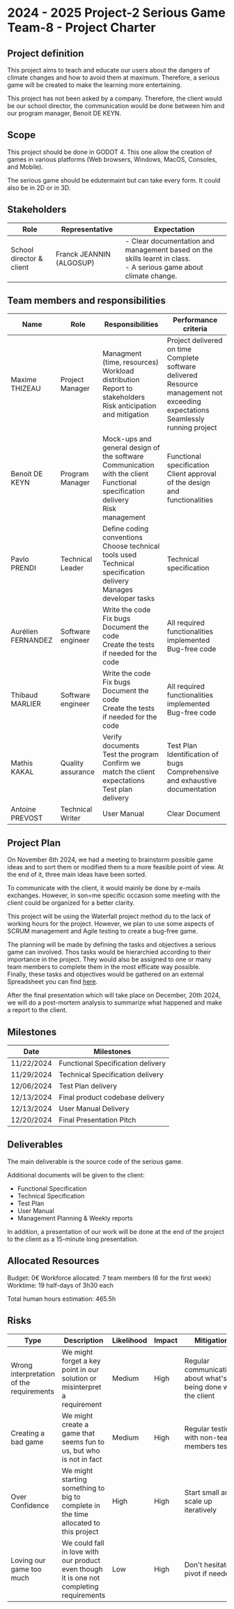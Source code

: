 # 2024 - 2025 Project-2 Serious Game Team-8 - Project Charter

## Project definition

This project aims to teach and educate our users about the dangers of climate changes and how to avoid them at maximum.
Therefore, a serious game will be created to make the learning more entertaining.

This project has not been asked by a company. Therefore, the client would be our school director, the communication would be done between him and our program manager, Benoit DE KEYN.

## Scope

This project should be done in GODOT 4. This one allow the creation of games in various platforms (Web browsers, Windows, MacOS, Consoles, and Mobile). 

The serious game should be edutermaint but can take every form. It could also be in 2D or in 3D.

## Stakeholders

| Role                     | Representative                        | Expectation                                                                                                           |
| ------------------------ | ------------------------------------- | --------------------------------------------------------------------------------------------------------------------- |
| School director & client | Franck JEANNIN (ALGOSUP)              | - Clear documentation and management based on the skills learnt in class. <br> - A serious game about climate change. |

## Team members and responsibilities

| Name               | Role              | Responsibilities                                                                                                                     | Performance criteria                                                                                                                      |
| ------------------ | ----------------- | ------------------------------------------------------------------------------------------------------------------------------------ | ----------------------------------------------------------------------------------------------------------------------------------------- |
| Maxime THIZEAU     | Project Manager   | Managment (time, resources)<br>Workload distribution<br> Report to stakeholders<br>Risk anticipation and mitigation                  | Project delivered on time <br>Complete software delivered<br>Resource management not exceeding expectations<br>Seamlessly running project |
| Benoit DE KEYN     | Program Manager   | Mock-ups and general design of the software<br>Communication with the client<br>Functional specification delivery<br>Risk management | Functional specification<br>Client approval of the design and functionalities                                                             |
| Pavlo PRENDI       | Technical Leader  | Define coding conventions<br>Choose technical tools used<br>Technical specification delivery<br>Manages developer tasks              | Technical specification                                                                                                                   |
| Aurélien FERNANDEZ | Software engineer | Write the code<br>Fix bugs<br>Document the code<br>Create the tests if needed for the code                                           | All required functionalities implemented<br>Bug-free code                                                                                 |
| Thibaud MARLIER    | Software engineer | Write the code<br>Fix bugs<br>Document the code<br>Create the tests if needed for the code                                           | All required functionalities implemented<br>Bug-free code                                                                                 |
| Mathis KAKAL       | Quality assurance | Verify documents<br>Test the program<br>Confirm we match the client expectations<br>Test plan delivery                               | Test Plan<br>Identification of bugs<br>Comprehensive and exhaustive documentation                                                         |
| Antoine PREVOST    | Technical Writer  | User Manual                                                                                                                          | Clear Document                                                                                                                            |

## Project Plan

On November 6th 2024, we had a meeting to brainstorm possible game ideas and to sort them or modified them to a more feasible point of view. At the end of it, three main ideas have been sorted.

To communicate with the client, it would mainly be done by e-mails exchanges. However, in son=me specific occasion some meeting with the client could be organized for a better clarity.

This project will be using the Waterfall project method du to the lack of working hours for the project. However, we plan to use some aspects of SCRUM management and Agile testing to create a bug-free game.

The planning will be made by defining the tasks and objectives a serious game can involved. Thos tasks would be hierarchied according to their importance in the project. They would also be assigned to one or many team members to complete them in the most efficate way possible. \
Finally, these tasks and objectives would be gathered on an external Spreadsheet you can find [here](https://docs.google.com/spreadsheets/d/1YawyIgXylS97_ymcw2Y4kwv85DKmZqUtg69qEnfmWP8/edit?usp=sharing).

After the final presentation which will take place on December, 20th 2024, we will do a post-mortem analysis to summarize what happened and make a report to the client.

## Milestones

| Date       | Milestones                        |
| ---------- | --------------------------------- |
| 11/22/2024 | Functional Specification delivery |
| 11/29/2024 | Technical Specification delivery  |
| 12/06/2024 | Test Plan delivery                |
| 12/13/2024 | Final product codebase delivery   |
| 12/13/2024 | User Manual Delivery              |
| 12/20/2024 | Final Presentation Pitch          |

## Deliverables

The main deliverable is the source code of the serious game.

Additional documents will be given to the client:

- Functional Specification
- Technical Specification
- Test Plan
- User Manual
- Management Planning & Weekly reports

In addition, a presentation of our work will be done at the end of the project to the client as a 15-minute long presentation.

## Allocated Resources

Budget: 0€
Workforce allocated: 7 team members (6 for the first week)
Worktime: 19 half-days of 3h30 each

Total human hours estimation: 465.5h

## Risks

| Type                                     | Description                                                                                                                | Likelihood | Impact                  | Mitigation                                                     |
| ---------------------------------------- | -------------------------------------------------------------------------------------------------------------------------- | ---------- | ----------------------- | -------------------------------------------------------------- |
| Wrong interpretation of the requirements | We might forget a key point in our solution or misinterpret a requirement                                                  | Medium     | High                    | Regular communications about what's being done with the client |
| Creating a bad game                      | We might create a game that seems fun to us, but who is not in fact                                                        | Medium     | High                    | Regular testing with non-team-members tester                   |
| Over Confidence                          | We might starting something to big to complete in the time allocated to this project                                       | High       | High                    | Start small and scale up iteratively                           |
| Loving our game too much                 | We could fall in love with our product even though it is one not completing requirements                                   | Low        | High                    | Don't hesitate to pivot if needed                              |